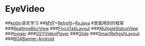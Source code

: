 # EyeVideo
##[kotlin](https://www.kotlincn.net/)语言学习
##[MVP](https://github.com/googlesamples/android-architecture)+[Retrofit](http://square.github.io/retrofit/)+[RxJava](https://github.com/ReactiveX/RxJava)
#里面用到的框架
###[RealtimeBlurView](https://github.com/mmin18/RealtimeBlurView)
###[FlycoTabLayout](https://github.com/H07000223/FlycoTabLayout)
###[MultipleStatusView](https://github.com/qyxxjd/MultipleStatusView)
###[logger](https://github.com/orhanobut/logger)
###[GSYVideoPlayer](https://github.com/CarGuo/GSYVideoPlayer)
###[Glide](https://github.com/bumptech/glide)
###[SmartRefreshLayout](https://github.com/scwang90/SmartRefreshLayout)
###[BGABanner-Android](https://github.com/bingoogolapple/BGABanner-Android)